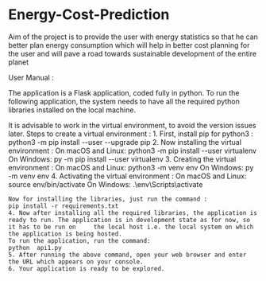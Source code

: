 # Energy-Cost-Prediction
Aim of the project is to provide the user with energy statistics so that he can better plan energy consumption which will help in better cost planning for the user and will pave a road towards sustainable development of the entire planet

User Manual :

The application is a Flask application, coded fully in python. To run the following application, the system needs to have all the required python libraries installed on the local machine.
 
It is advisable to work in the virtual environment, to avoid the version issues later.
Steps to create a virtual environment :
	1. First, install pip for python3 :
	python3 -m pip install --user --upgrade pip
	2. Now installing the virtual environment :
	On macOS and Linux:
	python3 -m pip install --user virtualenv
	On Windows:
	py -m pip install --user virtualenv
	3. Creating the virtual environment :
	On macOS and Linux:
	python3 -m venv env
	On Windows:
	py -m venv env
	4. Activating the virtual environment :
	On macOS and Linux:
	source env/bin/activate
	On Windows:
	.\env\Scripts\activate
 
	Now for installing the libraries, just run the command :
	pip install -r requirements.txt
	4. Now after installing all the required libraries, the application is ready to run. The application is in development state as for now, so it has to be run on 	the local host i.e. the local system on which the application is being hosted. 
	To run the application, run the command:
	python  api1.py 
	5. After running the above command, open your web browser and enter the URL which appears on your console. 
	6. Your application is ready to be explored.
